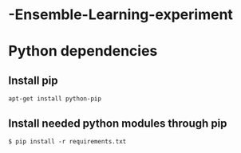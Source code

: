 # -Ensemble-Learning-experiment

# Python dependencies
## Install pip
`apt-get install python-pip`
## Install needed python modules through pip
`$ pip install -r requirements.txt`
